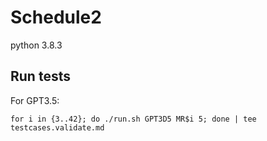 # Schedule2

python 3.8.3

## Run tests

For GPT3.5:

```shell
for i in {3..42}; do ./run.sh GPT3D5 MR$i 5; done | tee testcases.validate.md
```